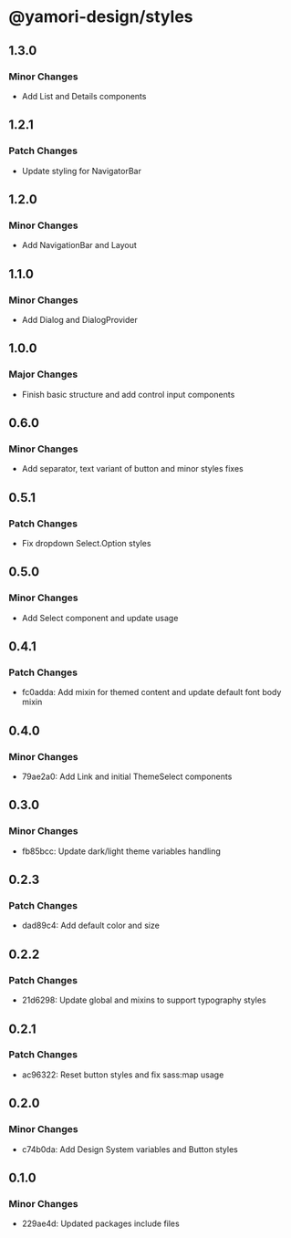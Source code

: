 # @yamori-design/styles

## 1.3.0

### Minor Changes

- Add List and Details components

## 1.2.1

### Patch Changes

- Update styling for NavigatorBar

## 1.2.0

### Minor Changes

- Add NavigationBar and Layout

## 1.1.0

### Minor Changes

- Add Dialog and DialogProvider

## 1.0.0

### Major Changes

- Finish basic structure and add control input components

## 0.6.0

### Minor Changes

- Add separator, text variant of button and minor styles fixes

## 0.5.1

### Patch Changes

- Fix dropdown Select.Option styles

## 0.5.0

### Minor Changes

- Add Select component and update usage

## 0.4.1

### Patch Changes

- fc0adda: Add mixin for themed content and update default font body mixin

## 0.4.0

### Minor Changes

- 79ae2a0: Add Link and initial ThemeSelect components

## 0.3.0

### Minor Changes

- fb85bcc: Update dark/light theme variables handling

## 0.2.3

### Patch Changes

- dad89c4: Add default color and size

## 0.2.2

### Patch Changes

- 21d6298: Update global and mixins to support typography styles

## 0.2.1

### Patch Changes

- ac96322: Reset button styles and fix sass:map usage

## 0.2.0

### Minor Changes

- c74b0da: Add Design System variables and Button styles

## 0.1.0

### Minor Changes

- 229ae4d: Updated packages include files
